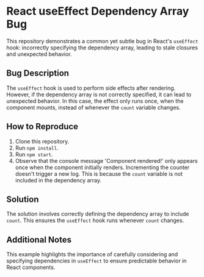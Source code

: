 # React useEffect Dependency Array Bug

This repository demonstrates a common yet subtle bug in React's `useEffect` hook: incorrectly specifying the dependency array, leading to stale closures and unexpected behavior.

## Bug Description

The `useEffect` hook is used to perform side effects after rendering.  However, if the dependency array is not correctly specified, it can lead to unexpected behavior. In this case, the effect only runs once, when the component mounts, instead of whenever the `count` variable changes.

## How to Reproduce

1. Clone this repository.
2. Run `npm install`.
3. Run `npm start`.
4. Observe that the console message 'Component rendered!' only appears once when the component initially renders. Incrementing the counter doesn't trigger a new log. This is because the `count` variable is not included in the dependency array.

## Solution

The solution involves correctly defining the dependency array to include `count`.  This ensures the `useEffect` hook runs whenever `count` changes.

## Additional Notes

This example highlights the importance of carefully considering and specifying dependencies in `useEffect` to ensure predictable behavior in React components.